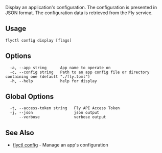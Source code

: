 Display an application's configuration. The configuration is presented
in JSON format. The configuration data is retrieved from the Fly service.

## Usage
~~~
flyctl config display [flags]
~~~

## Options

~~~
  -a, --app string      App name to operate on
  -c, --config string   Path to an app config file or directory containing one (default "./fly.toml")
  -h, --help            help for display
~~~

## Global Options

~~~
  -t, --access-token string   Fly API Access Token
  -j, --json                  json output
      --verbose               verbose output
~~~

## See Also

* [flyctl config](/docs/flyctl/config/)	 - Manage an app's configuration

